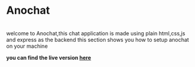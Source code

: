 <h1> Anochat </h1>
<br>
welcome to Anochat,this chat application is  made  using plain html,css,js and express as the backend
this section shows you how to setup anochat on your machine

<b> you can find the live version <a href="https://anochat.onrender.com">here</a> 